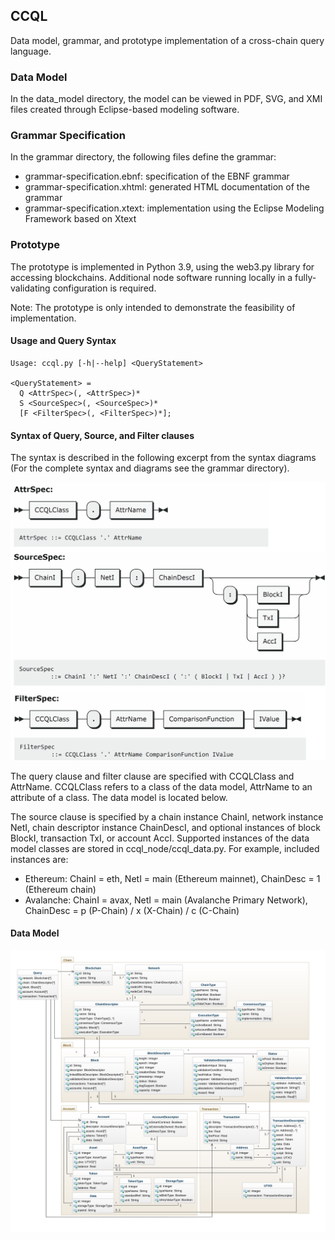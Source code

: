 ## CCQL

Data model, grammar, and prototype implementation of a cross-chain query language.

### Data Model

In the data_model directory, the model can be viewed in PDF, SVG, and XMI files created through Eclipse-based modeling software.

### Grammar Specification

In the grammar directory, the following files define the grammar:

- grammar-specification.ebnf: specification of the EBNF grammar
- grammar-specification.xhtml: generated HTML documentation of the grammar
- grammar-specification.xtext: implementation using the Eclipse Modeling Framework based on Xtext

### Prototype

The prototype is implemented in Python 3.9, using the web3.py library for accessing blockchains. Additional node software running locally in a fully-validating configuration is required.

Note: The prototype is only intended to demonstrate the feasibility of implementation.

#### Usage and Query Syntax

```
Usage: ccql.py [-h|--help] <QueryStatement>

<QueryStatement> =
  Q <AttrSpec>(, <AttrSpec>)*
  S <SourceSpec>(, <SourceSpec>)*
  [F <FilterSpec>(, <FilterSpec>)*];

```
#### Syntax of Query, Source, and Filter clauses 

The syntax is described in the following excerpt from the syntax diagrams (For the complete syntax and diagrams see the grammar directory).

<img src="https://github.com/fhaer/CCQL/blob/main/syntax_diagram_excerpt.png?raw=true" data-canonical-src="https://github.com/fhaer/CCQL/blob/main/syntax_diagram_excerpt.png?raw=true" width="550" />

The query clause and filter clause are specified with CCQLClass and AttrName. CCQLClass refers to a class of the data model, AttrName to an attribute of a class. The data model is located below.

The source clause is specified by a chain instance ChainI, network instance NetI, chain descriptor instance ChainDescI, and optional instances of block BlockI, transaction TxI, or account AccI. Supported instances of the data model classes are stored in ccql_node/ccql_data.py. For example, included instances are: 
- Ethereum: ChainI = eth, NetI = main (Ethereum mainnet), ChainDesc = 1 (Ethereum chain)
- Avalanche: ChainI = avax, NetI = main (Avalanche Primary Network), ChainDesc = p (P-Chain) / x (X-Chain) / c (C-Chain) 

#### Data Model

![Data Model](https://github.com/fhaer/CCQL/blob/main/data_model/ccql-data-model.svg?raw=true)

